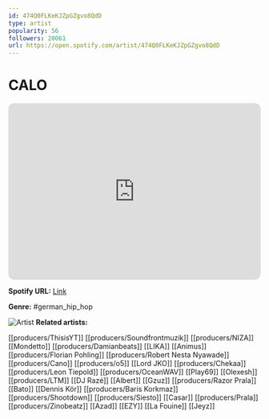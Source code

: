 ```yaml
---
id: 474Q0FLKeKJZpGZgvo8QdD
type: artist
popularity: 56
followers: 20061
url: https://open.spotify.com/artist/474Q0FLKeKJZpGZgvo8QdD
---
```

# CALO

<iframe style="border-radius:12px" src="https://open.spotify.com/embed/artist/474Q0FLKeKJZpGZgvo8QdD" width="100%" height="352" frameBorder="0" allowfullscreen="" allow="autoplay; clipboard-write; encrypted-media; fullscreen; picture-in-picture" loading="lazy"></iframe>

**Spotify URL:** [Link](https://open.spotify.com/artist/474Q0FLKeKJZpGZgvo8QdD)

**Genre:**  #german_hip_hop

![Artist](https://i.scdn.co/image/ab6761610000e5eb5a654e41efcb9f66824f71ad)
**Related artists:**

[[producers/ThisisYT]]
[[producers/Soundfrontmuzik]]
[[producers/NIZA]]
[[Mondetto]]
[[producers/Damianbeats]]
[[LIKA]]
[[Animus]]
[[producers/Florian Pohling]]
[[producers/Robert Nesta Nyawade]]
[[producers/Cano]]
[[producers/o5]]
[[Lord JKO]]
[[producers/Chekaa]]
[[producers/Leon Tiepold]]
[[producers/OceanWAV]]
[[Play69]]
[[Olexesh]]
[[producers/LTM]]
[[DJ Razé]]
[[Albert]]
[[Gzuz]]
[[producers/Razor Prala]]
[[Bato]]
[[Dennis Kör]]
[[producers/Baris Korkmaz]]
[[producers/Shootdown]]
[[producers/Siesto]]
[[Casar]]
[[producers/Prala]]
[[producers/Zinobeatz]]
[[Azad]]
[[EZY]]
[[La Fouine]]
[[Jeyz]]
